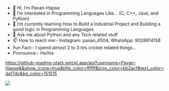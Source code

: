 - 👋 Hi, I’m Pavan-Hapse
- 👀 I’m interested in Programming Languages Like... (C, C++, Java, and Python)
- 🌱 I’m currently learning How to Build a Industrial Project and Building a good logic in Programming Languages
- 💞️ Ask me about Python and any Tech related stuff
- 📫 How to reach me:- Instagram: pavan_4504, WhatsApp: 9028814158
- Fun Fact:- I spend almost 2 to 3 hrs cricket related things... 
- Pronounce:- He/his

https://github-readme-stats.vercel.app/api?username=Pavan-Hapse&&show_icons=true&title_color=ffffff&icon_color=bb2acf&text_color=daf7dc&bg_color=151515

<img src="https://github-readme-stats.vercel.app/api?username=Pavan-Hapse&&show_icons=true&title_color=ffffff&icon_color=bb2acf&text_color=daf7dc&bg_color=151515">

<!---
Pavan-Hapse/Pavan-Hapse is a ✨ special ✨ repository because its `README.md` (this file) appears on your GitHub profile.
You can click the Preview link to take a look at your changes.
--->

